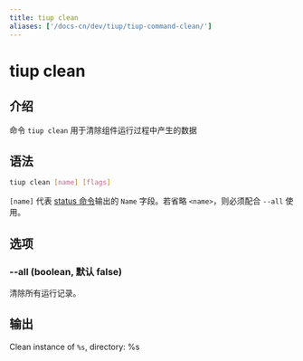 ```yaml
---
title: tiup clean
aliases: ['/docs-cn/dev/tiup/tiup-command-clean/']
---
```


# tiup clean

## 介绍

命令 `tiup clean` 用于清除组件运行过程中产生的数据

## 语法

```sh
tiup clean [name] [flags]
```

`[name]` 代表 [status 命令](/tiup/tiup-command-status.md)输出的 `Name` 字段。若省略 `<name>`，则必须配合 `--all` 使用。

## 选项

### --all (boolean, 默认 false)

清除所有运行记录。

## 输出

Clean instance of `%s`, directory: %s